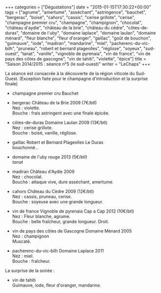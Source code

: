 +++
categories = ["Dégustations"]
date = "2015-01-15T17:30:22+00:00"
tags = ["agrume", "amertume", "asséchant", "astringence", "bauchet", "bergerac", "boisé", "cahors", "cassis", "cerise grillote", "cerise", "champagne premier cru", "champagne", "champignon", "chocolat", "château d'aydie", "château de la brie", "château du cèdre", "côtes-de-duras", "domaine de l'uby", "domaine laplace", "domaine laulan", "domaine ménard", "fleur blanche", "fleur d'oranger", "gaillac", "goût de bouchon", "guimauve", "iode", "madiran", "mandarine", "miel", "pacherenc-du-vic-bilh", "pruneau", "robert et bernard plageolles", "réglisse", "soyeux", "sud-ouest", "tanat", "vanille", "vignoble de pyrenaia", "vin de france", "vin de pays des côtes de gascogne", "vin de tahiti", "violette", "épice"] 
title = "Saison 2014/2015 : séance n°5 (le sud-ouest)"
writer = "LeChaps"
+++

La séance est consacrée à la découverte de la région viticole du Sud-Ouest. (Exception faite pour le champagne d'introduction et la surprise finale)

* champagne premier cru Bauchet

* bergerac Château de la Brie 2009 (7€/btl)  
Nez : violette.  
Bouche : frais astringent avec une finale épicée.

* côtes-de-duras Domaine Laulan 2009 (13€/btl)  
Nez : cerise grillote.  
Bouche : boisé, vanille, réglisse.

* gaillac Robert et Bernard Plageolles Le Duras  
bouchonné...

* domaine de l'uby rouge 2013 (5€/btl)  
_tanat_

* madiran Château d'Aydie 2009  
Nez : chocolat.  
Bouche : attaque vive, dure asséchant, amertume.

* cahors Château du Cèdre 2009 (12€/btl) <i class="fa fa-plus-circle"></i>  
Nez : cassis, pruneau, cerise.  
Bouche : soyeuse avec une grande longueur.

* vin de france Vignoble de pyrenaia Cap a Cap 2012 (10€/btl) <i class="fa fa-plus-circle"></i> <i class="fa fa-plus-circle"></i>  
Nez : Fleur blanche, agrume.  
Bouche : belle fraîcheur, grande longueur. Droit.

* vin de pays des côtes de Gascogne Domaine Ménard 2005  
Nez : champignon  
Muscaté.

* pacherenc-du-vic-bilh Domaine Laplace 2011  
Nez : miel.  
Bouche : fraîcheur.

La surprise de la soirée :

* vin de tahiti <i class="fa fa-plus-circle"></i>  
Guimauve, iode, fleur d'oranger, mandarine.
